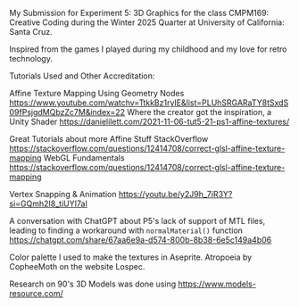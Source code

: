 My Submission for Experiment 5: 3D Graphics for the class CMPM169: Creative Coding during the Winter 2025 Quarter at University of California: Santa Cruz.
 
Inspired from the games I played during my childhood and my love for retro technology.
 
Tutorials Used and Other Accreditation:
 
Affine Texture Mapping Using Geometry Nodes
https://www.youtube.com/watchv=TtkkBz1ryIE&list=PLUhSRGARaTY8tSxdS09fPsjgdMQbzZc7M&index=22
Where the creator got the inspiration, a Unity Shader
https://danielilett.com/2021-11-06-tut5-21-ps1-affine-textures/ 
 
Great Tutorials about more Affine Stuff
StackOverflow
https://stackoverflow.com/questions/12414708/correct-glsl-affine-texture-mapping
WebGL Fundamentals
https://stackoverflow.com/questions/12414708/correct-glsl-affine-texture-mapping
 
Vertex Snapping & Animation
https://youtu.be/y2J9h_7iR3Y?si=GQmh2I8_tiUYI7aI
 
A conversation with ChatGPT about P5's lack of support of MTL files, leading to finding a workaround with `normalMaterial()` function
https://chatgpt.com/share/67aa6e9a-d574-800b-8b38-6e5c149a4b06
 
Color palette I used to make the textures in Aseprite.
Atropoeia by CopheeMoth on the website Lospec.
 
Research on 90's 3D Models was done using https://www.models-resource.com/
